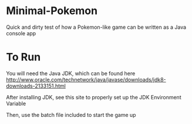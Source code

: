 # Minimal-Pokemon
Quick and dirty test of how a Pokemon-like game can be written as a Java console app

# To Run
You will need the Java JDK, which can be found here http://www.oracle.com/technetwork/java/javase/downloads/jdk8-downloads-2133151.html

After installing JDK, see this site to properly set up the JDK Environment Variable

Then, use the batch file included to start the game up

